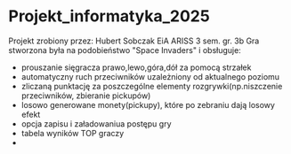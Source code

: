 # Projekt_informatyka_2025
Projekt zrobiony przez: Hubert Sobczak EiA ARISS 3 sem. gr. 3b
Gra stworzona była na podobieństwo "Space Invaders" i obsługuje:
- prouszanie sięgracza prawo,lewo,góra,dół za pomocą strzałek
- automatyczny ruch przeciwników uzależniony od aktualnego poziomu
- zliczaną punktację za poszczególne elementy rozgrywki(np.niszczenie przeciwników, zbieranie pickupów)
- losowo generowane monety(pickupy), które po zebraniu dają losowy efekt
- opcja zapisu i załadowaniua postępu gry
- tabela wyników TOP graczy
- 

 
